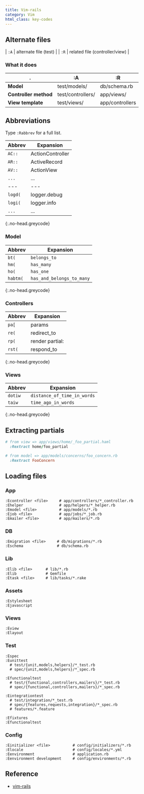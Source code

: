 ```yaml
---
title: Vim-rails
category: Vim
html_class: key-codes
---
```


## Alternate files

| `:A` | alternate file (test) |
| `:R` | related file (controller/view) |

### What it does

| .                     | :A                | :R              |
| --------------------- | ----------------- | --------------- |
| **Model**             | test/models/      | db/schema.rb    |
| **Controller method** | test/controllers/ | app/views/      |
| **View template**     | test/views/       | app/controllers |

## Abbreviations

Type `:Rabbrev` for a full list.

| Abbrev  | Expansion        |
| ------- | ---------------- |
| `AC::`  | ActionController |
| `AR::`  | ActiveRecord     |
| `AV::`  | ActionView       |
| `...`   | ...              |
| ---     | ---              |
| `logd(` | logger.debug     |
| `logi(` | logger.info      |
| `...`   | ...              |

{:.no-head.greycode}

### Model

| Abbrev   | Expansion                 |
| -------- | ------------------------- |
| `bt(`    | `belongs_to`              |
| `hm(`    | `has_many`                |
| `ho(`    | `has_one`                 |
| `habtm(` | `has_and_belongs_to_many` |

{:.no-head.greycode}

### Controllers

| Abbrev | Expansion       |
| ------ | --------------- |
| `pa[`  | params          |
| `re(`  | redirect_to     |
| `rp(`  | render partial: |
| `rst(` | respond_to      |

{:.no-head.greycode}

### Views

| Abbrev  | Expansion                   |
| ------- | --------------------------- |
| `dotiw` | `distance_of_time_in_words` |
| `taiw`  | `time_ago_in_words`         |

{:.no-head.greycode}

## Extracting partials

```rb
# from view => app/views/home/_foo_partial.haml
  :Rextract home/foo_partial

# from model => app/models/concerns/foo_concern.rb
  :Rextract FooConcern
```

## Loading files

### App

    :Econtroller <file>     # app/controllers/*_controller.rb
    :Ehelper                # app/helpers/*_helper.rb
    :Emodel <file>          # app/models/*.rb
    :Ejob <file>            # app/jobs/*_job.rb
    :Emailer <file>         # app/mailers/*.rb

### DB

    :Emigration <file>     # db/migrations/*.rb
    :Eschema               # db/schema.rb

### Lib

    :Elib <file>      # lib/*.rb
    :Elib             # Gemfile
    :Etask <file>     # lib/tasks/*.rake

### Assets

    :Estylesheet
    :Ejavascript

### Views

    :Eview
    :Elayout

### Test

    :Espec
    :Eunittest
      # test/{unit,models,helpers}/*_test.rb
      # spec/{unit,models,helpers}/*_spec.rb

    :Efunctionaltest
      # test/{functional,controllers,mailers}/*_test.rb
      # spec/{functional,controllers,mailers}/*_spec.rb

    :Eintegrationtest
      # test/integration/*_test.rb
      # spec/{features,requests,integration}/*_spec.rb
      # features/*.feature

    :Efixtures
    :Efunctionaltest

### Config

    :Einitializer <file>          # config/initializers/*.rb
    :Elocale                      # config/locales/*.yml
    :Eenvironment                 # application.rb
    :Eenvironment development     # config/environments/*.rb

## Reference

-   [vim-rails](https://github.com/tpope/vim-rails)
